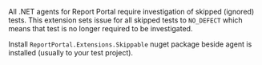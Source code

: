 All .NET agents for Report Portal require investigation of skipped (ignored) tests. This extension sets issue for all skipped tests to `NO_DEFECT` which means that test is no longer required to be investigated.

Install `ReportPortal.Extensions.Skippable` nuget package beside agent is installed (usually to your test project).
